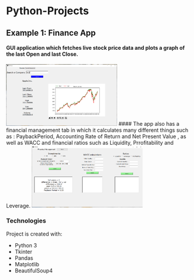 # Python-Projects
## Example 1: Finance App
#### GUI application which fetches live stock price data and plots a graph of the last Open and last Close.
<img src="FinanceApp/App/screenshots/Screenshot2.PNG" width="300">
#### The app also has a financial management tab in which it calculates many different things such as : PaybackPeriod, Accounting Rate of Return and Net Present Value , as well as  WACC and financial ratios such as Liquidity, Prrofitability and Leverage.


<img src="FinanceApp/App/screenshots/screenshot3.PNG" width="300">

### Technologies
Project is created with:
* Python 3
* Tkinter
* Pandas
* Matplotlib
* BeautifulSoup4

